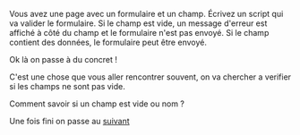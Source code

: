 Vous avez une page avec un formulaire et un champ. 
Écrivez un script qui va valider le formulaire. 
Si le champ est vide, un message d'erreur est affiché à côté du champ et le formulaire n'est pas envoyé. Si le champ contient des données, 
le formulaire peut être envoyé.


Ok là on passe à du concret !

C'est une chose que vous aller rencontrer souvent, on va chercher a verifier si les champs ne sont pas vide.

Comment savoir si un champ est vide ou nom ?

Une fois fini on passe au [suivant](../exo4/exo4.md)